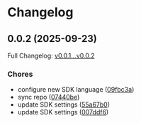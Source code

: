 # Changelog

## 0.0.2 (2025-09-23)

Full Changelog: [v0.0.1...v0.0.2](https://github.com/legalesign/legalesign-rest-java/compare/v0.0.1...v0.0.2)

### Chores

* configure new SDK language ([09fbc3a](https://github.com/legalesign/legalesign-rest-java/commit/09fbc3a6bc009097bd822c66690dfac51ad70e58))
* sync repo ([07440be](https://github.com/legalesign/legalesign-rest-java/commit/07440beba036c0a3a707bfd7edd7eec476080af8))
* update SDK settings ([55a67b0](https://github.com/legalesign/legalesign-rest-java/commit/55a67b01149b435e0bab34dd536ff429fbafe801))
* update SDK settings ([007ddf6](https://github.com/legalesign/legalesign-rest-java/commit/007ddf6a2f814a809e1f971874feed30bb665a9f))
